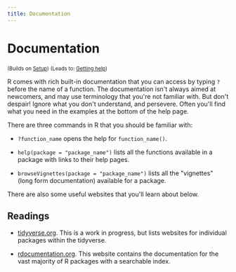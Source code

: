 ```yaml
---
title: Documentation
---
```


<!-- Generated automatically from documentation.yml. Do not edit by hand -->

# Documentation
<small>(Builds on [Setup](setup.md))</small>
<small>(Leads to: [Getting help](getting-help.md))</small>

R comes with rich built-in documentation that you can access by typing
`?` before the name of a function.  The documentation isn't always
aimed at newcomers, and may use terminology that you're not familiar with.
But don't despair! Ignore what you don't understand, and persevere.
Often you'll find what you need in the examples at the bottom of the help
page.

There are three commands in R that you should be familiar with:

* `?function_name` opens the help for `function_name()`.

* `help(package = "package_name")` lists all the functions available in
  a package with links to their help pages.

* `browseVignettes(package = "package_name")` lists all the "vignettes"
  (long form documentation) available for a package.

There are also some useful websites that you'll learn about below.

## Readings

  * [tidyverse.org](http://tidyverse.org).
    This is a work in progress, but lists websites for individual packages
    within the tidyverse.

  * [rdocumentation.org](https://www.rdocumentation.org).
    This website contains the documentation for the vast majority of R packages
    with a searchable index.




